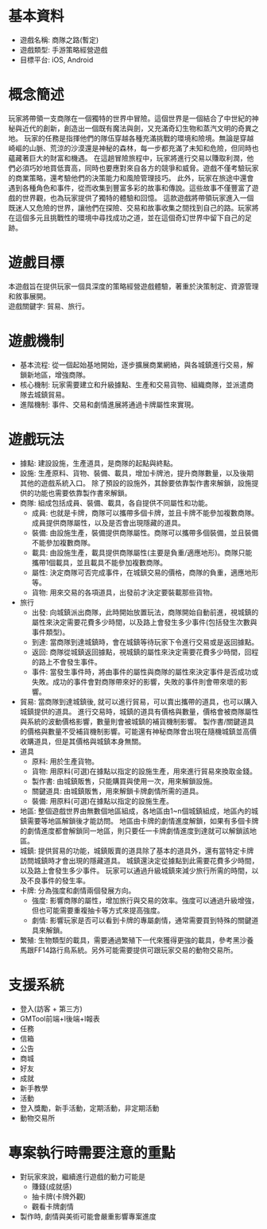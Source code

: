 # 基本資料

- 遊戲名稱: 商隊之路(暫定)
- 遊戲類型: 手游策略經營遊戲
- 目標平台: iOS, Android

# 概念簡述

玩家將帶領一支商隊在一個獨特的世界中冒險。這個世界是一個結合了中世紀的神秘與近代的創新，創造出一個既有魔法與劍，又充滿奇幻生物和蒸汽文明的奇異之地。
玩家的任務是指揮他們的隊伍穿越各種充滿挑戰的環境和險境。無論是穿越崎嶇的山脈、荒涼的沙漠還是神秘的森林，每一步都充滿了未知和危險，但同時也蘊藏著巨大的財富和機遇。
在這趟冒險旅程中，玩家將進行交易以賺取利潤，他們必須巧妙地買低賣高，同時也要應對來自各方的競爭和威脅。遊戲不僅考驗玩家的商業策略，還考驗他們的決策能力和風險管理技巧。
此外，玩家在旅途中還會遇到各種角色和事件，從而收集到豐富多彩的故事和傳說。這些故事不僅豐富了遊戲的世界觀，也為玩家提供了獨特的體驗和回憶。
這款遊戲將帶領玩家進入一個既迷人又危險的世界，讓他們在探險、交易和故事收集之間找到自己的路。玩家將在這個多元且挑戰性的環境中尋找成功之道，並在這個奇幻世界中留下自己的足跡。

# 遊戲目標

本遊戲旨在提供玩家一個具深度的策略經營遊戲體驗，著重於決策制定、資源管理和敘事展開。  
遊戲關鍵字: 貿易、旅行。

# 遊戲機制

- 基本流程: 從一個起始基地開始，逐步擴展商業網絡，與各城鎮進行交易，解鎖新地區，增強商隊。
- 核心機制: 玩家需要建立和升級據點、生產和交易貨物、組織商隊，並派遣商隊去城鎮貿易。
- 進階機制: 事件、交易和劇情進展將通過卡牌屬性來實現。

# 遊戲玩法

- 據點: 建設設施，生產道具，是商隊的起點與終點。
- 設施: 生產原料、貨物、裝備、載具，增加卡牌池，提升商隊數量，以及後期其他的遊戲系統入口。
        除了預設的設施外，其餘要依靠製作書來解鎖，設施提供的功能也需要依靠製作書來解鎖。
- 商隊: 組成包括成員、裝備、載具，各自提供不同屬性和功能。
  + 成員: 也就是卡牌，商隊可以攜帶多個卡牌，並且卡牌不能參加複數商隊。成員提供商隊屬性，以及是否會出現隱藏的道具。
  + 裝備: 由設施生產，裝備提供商隊屬性。商隊可以攜帶多個裝備，並且裝備不能參加複數商隊。
  + 載具: 由設施生產，載具提供商隊屬性(主要是負重/適應地形)。商隊只能攜帶1個載具，並且載具不能參加複數商隊。
  + 屬性: 決定商隊可否完成事件，在城鎮交易的價格，商隊的負重，適應地形等。
  + 貨物: 用來交易的各項道具，出發前才決定要裝載那些貨物。
- 旅行
  + 出發: 向城鎮派出商隊，此時開始放置玩法，商隊開始自動前進，視城鎮的屬性來決定需要花費多少時間，以及路上會發生多少事件(包括發生次數與事件類型)。
  + 到達: 當商隊到達城鎮時，會在城鎮等待玩家下令進行交易或是返回據點。
  + 返回: 商隊從城鎮返回據點，視城鎮的屬性來決定需要花費多少時間，回程的路上不會發生事件。
  + 事件: 當發生事件時，將由事件的屬性與商隊的屬性來決定事件是否成功或失敗。成功的事件會對商隊帶來好的影響，失敗的事件則會帶來壞的影響。
- 貿易: 當商隊到達城鎮後, 就可以進行貿易，可以賣出攜帶的道具，也可以購入城鎮提供的道具。
        進行交易時，城鎮的道具有價格與數量，價格會被商隊屬性與系統的波動價格影響，數量則會被城鎮的補貨機制影響。
        製作書/關鍵道具的價格與數量不受補貨機制影響。可能還有神秘商隊會出現在隨機城鎮並高價收購道具，但是其價格與城鎮本身無關。
- 道具
  + 原料: 用於生產貨物。
  + 貨物: 用原料(可選)在據點以指定的設施生產，用來進行貿易來換取金錢。
  + 製作書: 由城鎮販售，只能購買與使用一次，用來解鎖設施。
  + 關鍵道具: 由城鎮販售，用來解鎖卡牌劇情所需的道具。
  + 裝備: 用原料(可選)在據點以指定的設施生產。
- 地區: 整個遊戲世界由無數個地區組成，各地區由1~n個城鎮組成，地區內的城鎮需要等地區解鎖後才能訪問。
        地區由卡牌的劇情進度解鎖，如果有多個卡牌的劇情進度都會解鎖同一地區，則只要任一卡牌劇情進度到達就可以解鎖該地區。
- 城鎮: 提供貿易的功能，城鎮販賣的道具除了基本的道具外，還有當特定卡牌訪問城鎮時才會出現的隱藏道具。
        城鎮還決定從據點到此需要花費多少時間，以及路上會發生多少事件。
        玩家可以通過升級城鎮來減少旅行所需的時間，以及不良事件的發生率。
- 卡牌: 分為強度和劇情兩個發展方向。
  + 強度: 影響商隊的屬性，增加旅行與交易的效率。強度可以通過升級增強，但也可能需要重複抽卡等方式來提高強度。
  + 劇情: 影響玩家是否可以看到卡牌的專屬劇情，通常需要買到特殊的關鍵道具來解鎖。
- 繁殖: 生物類型的載具，需要通過繁殖下一代來獲得更強的載具，參考黑沙養馬跟FF14路行鳥系統。另外可能需要提供可跟玩家交易的動物交易所。

# 支援系統

- 登入(訪客 + 第三方)
- GMTool前端+l後端+l報表
- 任務
- 信箱
- 公告
- 商城
- 好友
- 成就
- 新手教學
- 活動
- 登入獎勵，新手活動，定期活動，非定期活動
- 動物交易所

# 專案執行時需要注意的重點

- 對玩家來說，繼續進行遊戲的動力可能是
  + 賺錢(成就感)
  + 抽卡牌(卡牌外觀)
  + 觀看卡牌劇情
- 製作時, 劇情與美術可能會嚴重影響專案進度
